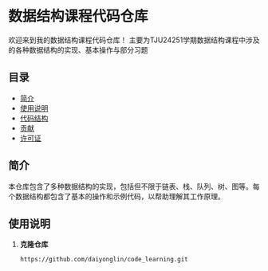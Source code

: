 # 数据结构课程代码仓库

欢迎来到我的数据结构课程代码仓库！
主要为TJU24251学期数据结构课程中涉及的各种数据结构的实现、基本操作与部分习题

## 目录

- [简介](#简介)
- [使用说明](#使用说明)
- [代码结构](#代码结构)
- [贡献](#贡献)
- [许可证](#许可证)

## 简介

本仓库包含了多种数据结构的实现，包括但不限于链表、栈、队列、树、图等。每个数据结构都包含了基本的操作和示例代码，以帮助理解其工作原理。

## 使用说明

1. **克隆仓库**

   ```bash
   https://github.com/daiyonglin/code_learning.git
